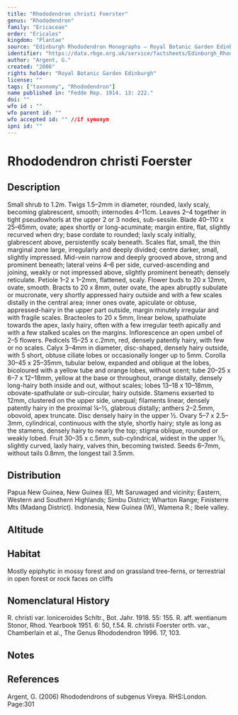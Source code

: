 ```yaml
---
title: "Rhododendron christi Foerster"
genus: "Rhododendron"
family: "Ericaceae"
order: "Ericales"
kingdom: "Plantae"
source: "Edinburgh Rhododendron Monographs – Royal Botanic Garden Edinburgh"
identifier: "https://data.rbge.org.uk/service/factsheets/Edinburgh_Rhododendron_Monographs.xhtml"
author: "Argent, G."
created: "2006"
rights holder: "Royal Botanic Garden Edinburgh"
license: ""
tags: ["taxonomy", "Rhododendron"]
name published in: "Fedde Rep. 1914. 13: 222."
doi: ""
wfo id : ""
wfo parent id: ""
wfo accepted id: "" //if synonym                      
ipni id: ""
---
```


                       

# Rhododendron christi Foerster

## Description
Small shrub to 1.2m. Twigs 1.5–2mm in diameter, rounded, laxly scaly, becoming glabrescent, smooth; internodes 4–11cm. Leaves 2–4 together in tight pseudo­whorls at the upper 2 or 3 nodes, sub-sessile. Blade 40–110 x 25–65mm, ovate; apex shortly or long-acuminate; margin entire, flat, slightly recurved when dry; base cord­ate to rounded; laxly scaly initially, glabrescent above, persistently scaly beneath. Scales flat, small, the thin marginal zone large, irregularly and deeply divided; centre darker, small, slightly impressed. Mid-vein narrow and deeply grooved above, strong and prominent beneath; lateral veins 4–6 per side, curved-ascending and joining, weakly or not impressed above, slightly prominent beneath; densely reticulate. Petiole 1–2 x 1–2mm, flattened, scaly. Flower buds to 20 x 12mm, ovate, smooth. Bracts to 20 x 8mm, outer ovate, the apex abruptly subulate or mucronate, very shortly appressed hairy outside and with a few scales distally in the central area; inner ones ovate, apiculate or obtuse, appressed-hairy in the upper part outside, margin minutely irregular and with fragile scales. Bracteoles to 20 x 5mm, linear below, spathulate towards the apex, laxly hairy, often with a few irregular teeth apically and with a few stalked scales on the margins. Inflorescence an open umbel of 2–5 flowers. Pedicels 15–25 x c.2mm, red, densely patently hairy, with few or no scales. Calyx 3–4mm in diameter, disc-shaped, densely hairy outside, with 5 short, obtuse ciliate lobes or occasionally longer up to 5mm. Corolla 30–45 x 25–35mm, tubular below, expanded and oblique at the lobes, bicoloured with a yellow tube and orange lobes, without scent; tube 20–25 x 6–7 x 12–18mm, yellow at the base or throughout, orange distally, densely long-hairy both inside and out, without scales; lobes 13–18 x 10–18mm, obovate-spathulate or sub-circular, hairy outside. Stamens exserted to 12mm, clustered on the upper side, unequal; filaments linear, densely patently hairy in the proximal ¼–1⁄3, glabrous distally; anthers 2–2.5mm, obovoid, apex truncate. Disc densely hairy in the upper ½. Ovary 5–7 x 2.5–3mm, cylindrical, continuous with the style, shortly hairy; style as long as the stamens, densely hairy to nearly the top; stigma oblique, rounded or weakly lobed. Fruit 30–35 x c.5mm, sub-cylindrical, widest in the upper 1⁄3, slightly curved, laxly hairy, valves thin, becoming twisted. Seeds 6–7mm, without tails 0.8mm, the longest tail 3.5mm.

## Distribution
Papua New Guinea, New Guinea (E), Mt Saruwaged and vicinity; Eastern, Western and Southern Highlands; Simbu District; Wharton Range; Finisterre Mts (Madang District). Indonesia, New Guinea (W), Wamena R.; Ibele valley.

## Altitude


## Habitat
Mostly epiphytic in mossy forest and on grassland tree-ferns, or terrestrial in open forest or rock faces on cliffs

## Nomenclatural History
R. christi var. loniceroides Schltr., Bot. Jahr. 1918. 55: 155. R. aff. wentianum Stonor, Rhod. Yearbook 1951. 6: 50, f.54. R. christii Foerster orth. var., Chamberlain et al., The Genus Rhododendron 1996. 17, 103.
                       
## Notes


## References

Argent, G. (2006) Rhododendrons of subgenus Vireya. RHS:London. Page:301

